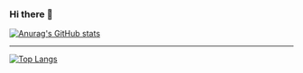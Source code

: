 ### Hi there 👋
<!-- [![Anurag's GitHub stats](https://github-readme-stats.vercel.app/api?username=JoeABCDEF)](https://github.com/anuraghazra/github-readme-stats) -->
[![Anurag's GitHub stats](https://github-readme-stats.vercel.app/api?username=JoeABCDEF&show_icons=true&theme=customizing)](https://github.com/JoeABCDEF)

***

[![Top Langs](https://github-readme-stats.vercel.app/api/top-langs/?username=JoeABCDEF&langs_count=9)](https://github.com/JoeABCDEF)

<!--
**JoeABCDEF/JoeABCDEF** is a ✨ _special_ ✨ repository because its `README.md` (this file) appears on your GitHub profile.

Here are some ideas to get you started:

- 🔭 I’m currently working on ...
- 🌱 I’m currently learning ...
- 👯 I’m looking to collaborate on ...
- 🤔 I’m looking for help with ...
- 💬 Ask me about ...
- 📫 How to reach me: ...
- 😄 Pronouns: ...
- ⚡ Fun fact: ...
-->
